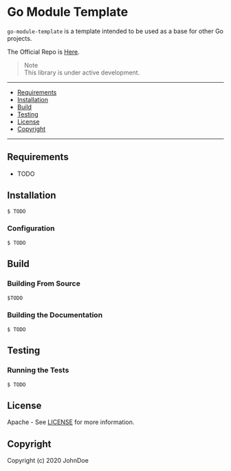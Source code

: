 # Go Module Template

``go-module-template`` is a template intended to be used as a base for other Go projects.

The Official Repo is [Here](https://github.com/cloether/go-module-template/).

> <div class="note"> 
>   <div class="title">Note</div>
>   This library is under active development.
> </div>

---

* [Requirements](#Requirements)
* [Installation](#Installation)
* [Build](#Build)
* [Testing](#Testing)
* [License](#License)
* [Copyright](#Copyright)

---

## Requirements
  - TODO
  
## Installation
    $ TODO

### Configuration
    $ TODO
    
## Build

### Building From Source
    $TODO

### Building the Documentation
    $ TODO

## Testing

### Running the Tests
    $ TODO

## License
Apache - See [LICENSE](LICENSE) for more information.

## Copyright
Copyright (c) 2020 JohnDoe
